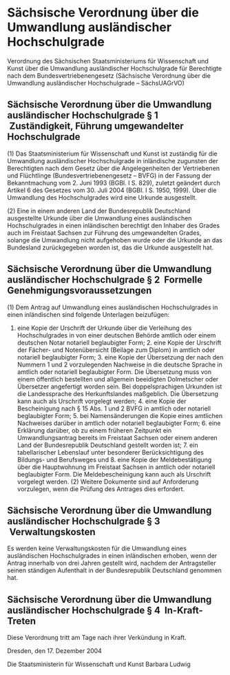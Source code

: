 # Sächsische Verordnung über die Umwandlung ausländischer Hochschulgrade

Verordnung des Sächsischen Staatsministeriums für Wissenschaft und Kunst über die Umwandlung ausländischer Hochschulgrade für Berechtigte nach dem Bundesvertriebenengesetz (Sächsische Verordnung über die Umwandlung ausländischer Hochschulgrade – SächsUAGrVO)

## Sächsische Verordnung über die Umwandlung ausländischer Hochschulgrade § 1  Zuständigkeit, Führung umgewandelter Hochschulgrade

(1) Das Staatsministerium für Wissenschaft und Kunst ist zuständig für die Umwandlung ausländischer Hochschulgrade in inländische zugunsten der Berechtigten nach dem Gesetz über die Angelegenheiten der Vertriebenen und Flüchtlinge (Bundesvertriebenengesetz – BVFG) in der Fassung der Bekanntmachung vom 2. Juni 1993 (BGBl. I S. 829), zuletzt geändert durch Artikel 6 des Gesetzes vom 30. Juli 2004 (BGBl. I S. 1950, 1999). Über die Umwandlung des Hochschulgrades wird eine Urkunde ausgestellt.

(2) Eine in einem anderen Land der Bundesrepublik Deutschland ausgestellte Urkunde über die Umwandlung eines ausländischen Hochschulgrades in einen inländischen berechtigt den Inhaber des Grades auch im Freistaat Sachsen zur Führung des umgewandelten Grades, solange die Umwandlung nicht aufgehoben wurde oder die Urkunde an das Bundesland zurückgegeben worden ist, das die Urkunde ausgestellt hat.


## Sächsische Verordnung über die Umwandlung ausländischer Hochschulgrade § 2  Formelle Genehmigungsvoraussetzungen

(1) Dem Antrag auf Umwandlung eines ausländischen Hochschulgrades in einen inländischen sind folgende Unterlagen beizufügen:

1. eine Kopie der Urschrift der Urkunde über die Verleihung des Hochschulgrades in von einer deutschen Behörde amtlich oder einem deutschen Notar notariell beglaubigter Form; 2. eine Kopie der Urschrift der Fächer- und Notenübersicht (Beilage zum Diplom) in amtlich oder notariell beglaubigter Form; 3. eine Kopie der Übersetzung der nach den Nummern 1 und 2 vorzulegenden Nachweise in die deutsche Sprache in amtlich oder notariell beglaubigter Form. Die Übersetzung muss von einem öffentlich bestellten und allgemein beeidigten Dolmetscher oder Übersetzer angefertigt worden sein. Bei doppelsprachigen Urkunden ist die Landessprache des Herkunftslandes maßgeblich. Die Übersetzung kann auch als Urschrift vorgelegt werden; 4. eine Kopie der Bescheinigung nach § 15 Abs. 1 und 2          BVFG in amtlich oder notariell beglaubigter Form; 5. bei Namensänderungen die Kopie eines amtlichen Nachweises darüber in amtlich oder notariell beglaubigter Form; 6. eine Erklärung darüber, ob zu einem früheren Zeitpunkt ein Umwandlungsantrag bereits im Freistaat Sachsen oder einem anderen Land der Bundesrepublik Deutschland gestellt worden ist; 7. ein tabellarischer Lebenslauf unter besonderer Berücksichtigung des Bildungs- und Berufsweges und 8. eine Kopie der Meldebestätigung über die Hauptwohnung im Freistaat Sachsen in amtlich oder notariell beglaubigter Form. Die Meldebescheinigung kann auch als Urschrift vorgelegt werden. (2) Weitere Dokumente sind auf Anforderung vorzulegen, wenn die Prüfung des Antrages dies erfordert.


## Sächsische Verordnung über die Umwandlung ausländischer Hochschulgrade § 3  Verwaltungskosten

Es werden keine Verwaltungskosten für die Umwandlung eines ausländischen Hochschulgrades in einen inländischen erhoben, wenn der Antrag innerhalb von drei Jahren gestellt wird, nachdem der Antragsteller seinen ständigen Aufenthalt in der Bundesrepublik Deutschland genommen hat.


## Sächsische Verordnung über die Umwandlung ausländischer Hochschulgrade § 4  In-Kraft-Treten

Diese Verordnung tritt am Tage nach ihrer Verkündung in Kraft.

Dresden, den 17. Dezember 2004

Die Staatsministerin 
         für Wissenschaft und Kunst 
         Barbara Ludwig

